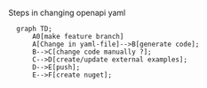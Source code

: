 Steps in changing openapi yaml 

```mermaid
  graph TD;
      A0[make feature branch]
      A[Change in yaml-file]-->B[generate code];
      B-->C[change code manually ?];
      C-->D[create/update external examples];
      D-->E[push];
      E-->F[create nuget];
```
